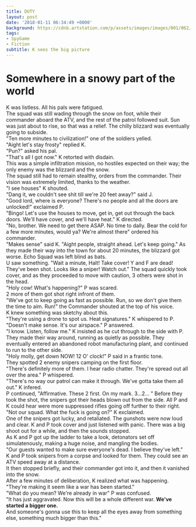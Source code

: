 ```yaml
---
title: DUTY
layout: post
date: '2018-01-11 06:34:49 +0000'
background: https://cdnb.artstation.com/p/assets/images/images/001/062/435/large/etienne-lamoureux-snowpartrol.jpg?1439231484
tags:
- SpyGame
- Fiction
subtitle: K sees the big picture
---
```


# Somewhere in a snowy part of the world
K was listless. All his pals were fatigued. <br>The squad was still wading through
the snow on foot, while their commander aboard the ATV, and the rest of the patrol followed suit.
Sun was just about to rise, so that was a relief. The chilly blizzard was eventually going to subside.<br>
"Ten more minutes to civilization!" one of the soldiers yelled.<br>
"Aight let's stay frosty" replied K.<br>
"Pun?" asked his pal.<br>
"That's all I got now." K retorted with disdain.<br>
This was a simple infiltration mission, no hostiles expected on their way; the only enemy was the blizzard and the snow.<br>
The squad still had to remain stealthy, orders from the commander. Their vision was extremely limited, thanks to the weather.
<br>"I see houses" K shouted.
<br>"Dang it, we couldn't see shit till we're 20 feet away?" said J.
<br>"Good lord, where is everyone? There's no people and all the doors are unlocked!" exclaimed P.
<br>"Bingo! Let's use the houses to move, get in, get out through the back doors. We'll have cover, and we'll have heat." K directed.
<br>"No, brother. We need to get there ASAP. No time to dally. Bear the cold for a few more minutes, would ya? We're almost there" ordered his commander.
<br>"Makes sense" said K. "Aight people, straight ahead. Let's keep going."
As they made their way into the town for about 20 minutes, the blizzard got worse. Echo Squad was left blind as bats.
<br>U saw something. "Wait a minute, Halt! Take cover! Y and F are dead! They've been shot. Looks like a sniper! Watch out."
The squad quickly took cover, and as they proceeded to move with caution, 3 others were shot in the head.
<br>"Holy cow! What's happening?" P was scared.
<br> 2 more of them got shot  right infront of them.
<br>"We've got to keep going as fast as possible. Run, so we don't give them the time to aim. Run!" the Commander shouted at the top of his voice.
<br>K knew something was sketchy about this.
<br>"They're using a drone to spot us. Heat signatures." K whispered to P.
<br>"Doesn't make sense. It's our airspace." P answered.
<br>"I know. Listen, follow me." K insisted as he cut through to the side with P. They made their way around, running as quietly as possible. They eventually entered an abandoned robot manufacturing plant, and continued to run to the other side.
<br>"Holy molly, get down NOW! 12 O' clock!" P said in a frantic tone.
<br>They spotted 2 enemy snipers camping on the first floor.
<br>"There's definitely more of them. I hear radio chatter. They're spread out all over the area." P whispered.
<br>"There's no way our patrol can make it through. We've gotta take them all out." K infered.
<br>P continued, "Affirmative. These 2 first. On my mark. 3...2... "
Before they took the shot, the snipers got their heads blown out from the side. All P and K could hear were more suppressed rifles going off further to their right.
<br>"Not our squad. What the fuck is going on?" K exclaimed.
<br>One of the snipers got lucky, and retaliated. The gunshots were now loud and clear. K and P took cover and just listened with panic. There was a big shoot out for a while, and then the sounds stopped.
<br>As K and P got up the ladder to take a look, detonators set off simulatenously, making a huge noise, and mangling the bodies.
<br>"Our guests wanted to make sure everyone's dead. I believe they've left."
<br>K and P took snipers from a corpse and looked for them. They could see an ATV speed away at a distance.<br>
It then stopped briefly, and their commander got into it, and then it vanished into the snow.
<br>After a few minutes of deliberation, K realized what was happening.
<br>"They're making it seem like a war has been started."
<br>"What do you mean? We're already in war" P was confused.
<br>"It has just aggravated. Now this will be a whole different war. <b>We've started a bigger one.</b>
<br>And someone's gonna use this to keep all the eyes away from something else, something much bigger than this."
